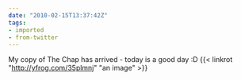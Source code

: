 ```yaml
---
date: "2010-02-15T13:37:42Z"
tags:
- imported
- from-twitter
---
```

My copy of The Chap has arrived - today is a good day :D  {{< linkrot "http://yfrog.com/35plmnj" "an image" >}}
